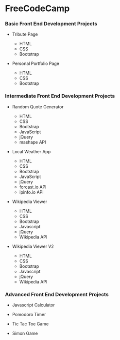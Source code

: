 # FreeCodeCamp #

### Basic Front End Development Projects ###

+ Tribute Page
  + HTML
  + CSS
  + Bootstrap

+ Personal Portfolio Page
  + HTML
  + CSS
  + Bootstrap

### Intermediate Front End Development Projects ###

+ Random Quote Generator
  + HTML
  + CSS
  + Bootstrap
  + JavaScript
  + jQuery
  + mashape API

+ Local Weather App
  + HTML
  + CSS
  + Bootstrap
  + JavaScript
  + jQuery
  + forcast.io API
  + ipinfo.io API

+ Wikipedia Viewer
  + HTML
  + CSS
  + Bootstrap
  + Javascript
  + jQuery
  + Wikipedia API

+ Wikipedia Viewer V2 
  + HTML
  + CSS
  + Bootstrap
  + Javascript
  + jQuery
  + Wikipedia API

### Advanced Front End Development Projects ###

+ Javascript Calculator

+ Pomodoro Timer

+ Tic Tac Toe Game

+ Simon Game
